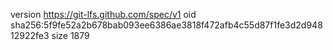 version https://git-lfs.github.com/spec/v1
oid sha256:5f9fe52a2b678bab093ee6386ae3818f472afb4c55d87f1fe3d2d94812922fe3
size 1879
